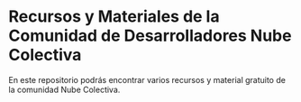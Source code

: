 # Recursos y Materiales de la Comunidad de Desarrolladores Nube Colectiva

En este repositorio podrás encontrar varios recursos y material gratuito de la comunidad Nube Colectiva.

